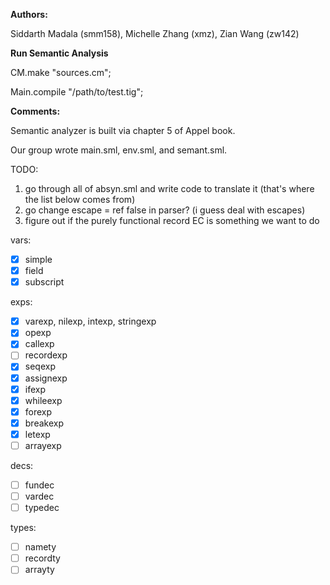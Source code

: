 **Authors:**

Siddarth Madala (smm158), Michelle Zhang (xmz), Zian Wang (zw142) 


**Run Semantic Analysis**

CM.make "sources.cm";

Main.compile "/path/to/test.tig";

**Comments:**

Semantic analyzer is built via chapter 5 of Appel book.

Our group wrote main.sml, env.sml, and semant.sml.

TODO:
1. go through all of absyn.sml and write code to translate it (that's where the list below comes from)
2. go change escape = ref false in parser? (i guess deal with escapes)
3. figure out if the purely functional record EC is something we want to do  

vars:
- [x] simple
- [x] field
- [x] subscript

exps:
- [x] varexp, nilexp, intexp, stringexp
- [x] opexp
- [x] callexp
- [ ] recordexp
- [x] seqexp
- [x] assignexp
- [x] ifexp
- [x] whileexp
- [x] forexp
- [x] breakexp
- [x] letexp
- [ ] arrayexp

decs:
- [ ] fundec
- [ ] vardec
- [ ] typedec

types:
- [ ] namety
- [ ] recordty
- [ ] arrayty
